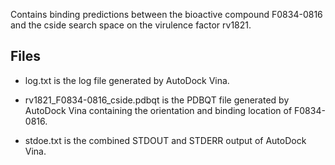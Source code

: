 Contains binding predictions between the bioactive compound F0834-0816 and the cside search space on the virulence factor rv1821.

## Files

- log.txt is the log file generated by AutoDock Vina.

- rv1821_F0834-0816_cside.pdbqt is the PDBQT file generated by AutoDock Vina containing the orientation and binding location of F0834-0816.

- stdoe.txt is the combined STDOUT and STDERR output of AutoDock Vina.

